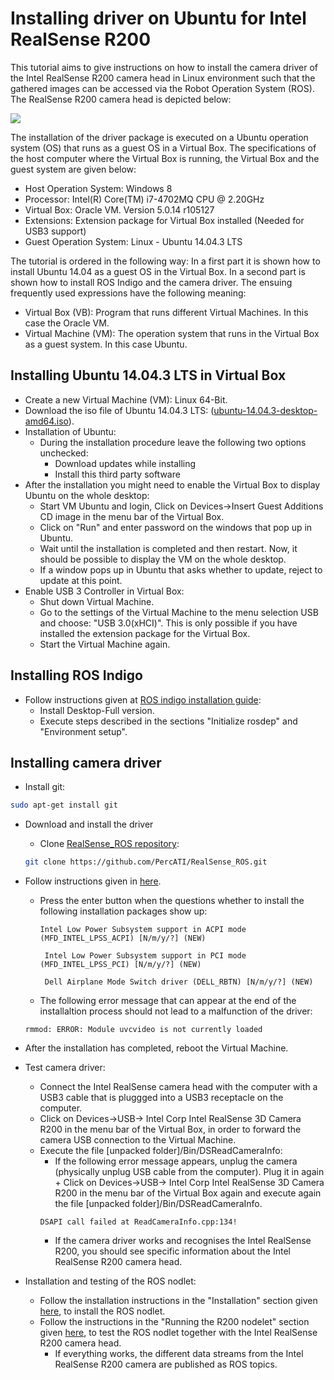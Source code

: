 # Installing driver on Ubuntu for Intel RealSense R200
This tutorial aims to give instructions on how to install the camera driver of the Intel RealSense R200 camera head in Linux environment such that the gathered images can be accessed via the Robot Operation System (ROS). The RealSense R200 camera head is depicted below:

![](../../images/realsense_intel/realsense.png) 

The installation of the driver package is executed on a Ubuntu operation system (OS) that runs as a guest OS in a Virtual Box. The specifications of the host computer where the Virtual Box is running, the Virtual Box  and the guest system are given below:

- Host Operation System: Windows 8
- Processor: Intel(R) Core(TM) i7-4702MQ CPU @ 2.20GHz
- Virtual Box: Oracle VM. Version 5.0.14 r105127
- Extensions: Extension package for Virtual Box installed (Needed for USB3 support)
- Guest Operation System: Linux - Ubuntu 14.04.3 LTS

The tutorial is ordered in the following way: In a first part it is shown how to install Ubuntu 14.04 as a guest OS in the Virtual Box. In a second part is shown how to install ROS Indigo and the camera driver. The  ensuing frequently used expressions have the following meaning:
- Virtual Box (VB): Program that runs different Virtual Machines. In this case the Oracle VM.
- Virtual Machine (VM): The operation system that runs in the Virtual Box as a guest system. In this case Ubuntu.

## Installing Ubuntu 14.04.3 LTS in Virtual Box

- Create a new Virtual Machine (VM): Linux 64-Bit.
- Download the iso file of Ubuntu 14.04.3 LTS: ([ubuntu-14.04.3-desktop-amd64.iso](http://www.ubuntu.com/download/desktop)).
- Installation of Ubuntu:
	- During the installation procedure leave the following two options unchecked:
		- Download updates while installing 
		- Install this third party software
- After the installation you might need to enable the Virtual Box to display Ubuntu on the whole desktop:
	-  Start VM Ubuntu and login, Click on Devices->Insert Guest Additions CD image in the menu bar of the Virtual Box.
	-  Click on "Run" and enter password on the windows that pop up in Ubuntu.
	-  Wait until the installation is completed and then restart. Now, it should be possible to display the VM on the whole desktop.
	-  If a window pops up in Ubuntu that asks whether to update, reject to update at this point.
- Enable USB 3 Controller in Virtual Box:
	- Shut down Virtual Machine.
	- Go to the settings of the Virtual Machine to the menu selection USB and choose: "USB 3.0(xHCI)". 		This is only possible if you have installed the extension package for the Virtual Box.
	- Start the Virtual Machine again.

## Installing ROS Indigo
- Follow instructions given at [ROS indigo installation guide](http://wiki.ros.org/indigo/Installation/Ubuntu):
	- Install Desktop-Full version.
	- Execute steps described in the sections "Initialize rosdep" and "Environment setup".
	
## Installing camera driver
- Install git:
```bash
sudo apt-get install git
```
- Download and install the driver
	- Clone [RealSense_ROS repository](https://github.com/PercATI/RealSense_ROS):
	```bash
	git clone https://github.com/PercATI/RealSense_ROS.git
	```
- Follow instructions given in [here](https://github.com/PercATI/RealSense_ROS/tree/master/r200_install).
	- Press the enter button when the questions whether to install the following installation packages show up:
		```
		Intel Low Power Subsystem support in ACPI mode (MFD_INTEL_LPSS_ACPI) [N/m/y/?] (NEW)
		```
		```
		 Intel Low Power Subsystem support in PCI mode (MFD_INTEL_LPSS_PCI) [N/m/y/?] (NEW)
 
		```
		```
		 Dell Airplane Mode Switch driver (DELL_RBTN) [N/m/y/?] (NEW)
		```
	- The following error message that can appear at the end of the installaltion process should not lead to a malfunction of the driver: 
	```
	rmmod: ERROR: Module uvcvideo is not currently loaded
	```

- After the installation has completed, reboot the Virtual Machine.

- Test camera driver:
	- Connect the Intel RealSense camera head with the computer with a USB3 cable that is pluggged into a USB3 receptacle on the computer.
	- Click on Devices->USB-> Intel Corp Intel RealSense 3D Camera R200 in the menu bar of the Virtual Box, in order to forward the camera USB connection to the Virtual Machine.
	- Execute the file [unpacked folder]/Bin/DSReadCameraInfo:
		- If the following error message appears, unplug the camera (physically unplug USB cable from the computer). Plug it in again + Click on Devices->USB-> Intel Corp 			Intel RealSense 3D Camera R200 in the menu bar of the Virtual Box again and execute again the file [unpacked folder]/Bin/DSReadCameraInfo.
		```
		DSAPI call failed at ReadCameraInfo.cpp:134!
		```
		- If the camera driver works and recognises the Intel RealSense R200, you should see specific information about the Intel RealSense R200 camera head.

- Installation and testing of the ROS nodlet:
	- Follow the installation instructions in the "Installation" section given [here](https://github.com/PercATI/RealSense_ROS/blob/master/realsense_dist/2.3/doc/RealSense-ROS-R200-nodelet.md), to install the ROS nodlet.
	- Follow the instructions in the "Running the R200 nodelet" section given [here](https://github.com/PercATI/RealSense_ROS/blob/master/realsense_dist/2.3/doc/RealSense-ROS-R200-nodelet.md), to test the ROS nodlet together with the Intel RealSense R200 camera head.
		- If everything works, the different data streams from the Intel RealSense R200 camera are published as ROS topics.





	

